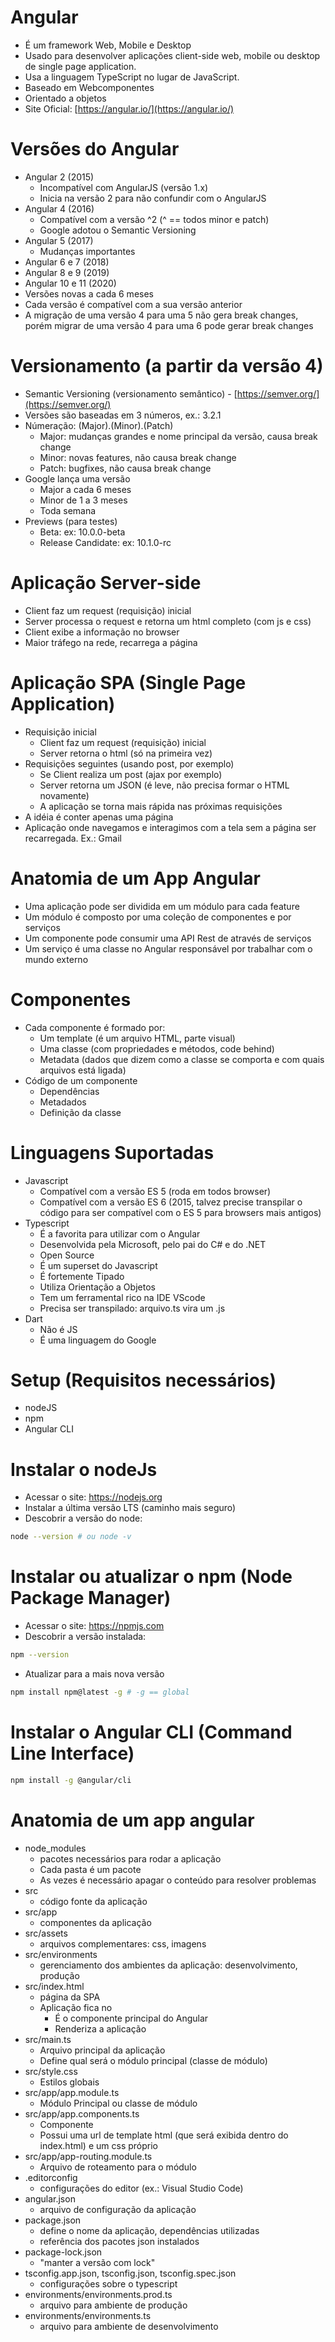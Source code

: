 # Angular

- É um framework Web, Mobile e Desktop 
- Usado para desenvolver aplicações client-side web, mobile ou desktop de single page application.
- Usa a linguagem TypeScript no lugar de JavaScript.
- Baseado em Webcomponentes
- Orientado a objetos
- Site Oficial: [https://angular.io/](https://angular.io/)

# Versões do Angular

- Angular 2 (2015)
    - Incompatível com AngularJS (versão 1.x)
    - Inicia na versão 2 para não confundir com o AngularJS
- Angular 4 (2016)
    - Compatível com a versão ^2 (^ == todos minor e patch)
    - Google adotou o Semantic Versioning
- Angular 5 (2017)
    - Mudanças importantes
- Angular 6 e 7 (2018)
- Angular 8 e 9 (2019)
- Angular 10 e 11 (2020)
- Versões novas a cada 6 meses
- Cada versão é compatível com a sua versão anterior
- A migração de uma versão 4 para uma 5 não gera break changes, porém migrar de uma versão 4 para uma 6 pode gerar break changes

# Versionamento (a partir da versão 4)

- Semantic Versioning (versionamento semântico) - [https://semver.org/](https://semver.org/)
- Versões são baseadas em 3 números, ex.: 3.2.1   
- Númeração: (Major).(Minor).(Patch)
    - Major: mudanças grandes e nome principal da versão, causa break change
    - Minor: novas features, não causa break change
    - Patch: bugfixes, não causa break change
- Google lança uma versão 
    - Major a cada 6 meses    
    - Minor de 1 a 3 meses
    - Toda semana
- Previews (para testes)
    - Beta: ex: 10.0.0-beta
    - Release Candidate: ex: 10.1.0-rc

# Aplicação Server-side

- Client faz um request (requisição) inicial
- Server processa o request e retorna um html completo (com js e css)
- Client exibe a informação no browser
- Maior tráfego na rede, recarrega a página

# Aplicação SPA (Single Page Application)

- Requisição inicial
    - Client faz um request (requisição) inicial
    - Server retorna o html (só na primeira vez)
- Requisições seguintes (usando post, por exemplo)
    - Se Client realiza um post (ajax por exemplo)
    - Server retorna um JSON (é leve, não precisa formar o HTML novamente)
    - A aplicação se torna mais rápida nas próximas requisições
- A idéia é conter apenas uma página    
- Aplicação onde navegamos e interagimos com a tela sem a página ser recarregada. Ex.: Gmail

# Anatomia de um App Angular

- Uma aplicação pode ser dividida em um módulo para cada feature
- Um módulo é composto por uma coleção de componentes e por serviços
- Um componente pode consumir uma API Rest de através de serviços
- Um serviço é uma classe no Angular responsável por trabalhar com o mundo externo

# Componentes

- Cada componente é formado por: 
    - Um template (é um arquivo HTML, parte visual)
    - Uma classe (com propriedades e métodos, code behind) 
    - Metadata (dados que dizem como a classe se comporta e com quais arquivos está ligada)
- Código de um componente
    - Dependências
    - Metadados
    - Definição da classe
    
# Linguagens Suportadas

- Javascript 
    - Compatível com a versão ES 5 (roda em todos browser)
    - Compatível com a versão ES 6 (2015, talvez precise transpilar o código para ser compatível com o ES 5 para browsers mais antigos)
- Typescript
    - É a favorita para utilizar com o Angular
    - Desenvolvida pela Microsoft, pelo pai do C# e do .NET
    - Open Source
    - É um superset do Javascript
    - É fortemente Tipado
    - Utiliza Orientação a Objetos
    - Tem um ferramental rico na IDE VScode
    - Precisa ser transpilado: arquivo.ts vira um .js
- Dart
    - Não é JS
    - É uma linguagem do Google

# Setup (Requisitos necessários)

- nodeJS
- npm
- Angular CLI

# Instalar o nodeJs

- Acessar o site: <https://nodejs.org>
- Instalar a última versão LTS (caminho mais seguro)
- Descobrir a versão do node:

~~~bash
node --version # ou node -v
~~~

# Instalar ou atualizar o npm (Node Package Manager)

- Acessar o site: <https://npmjs.com>
- Descobrir a versão instalada:

~~~bash
npm --version
~~~

- Atualizar para a mais nova versão

~~~bash
npm install npm@latest -g # -g == global
~~~

# Instalar o Angular CLI (Command Line Interface)

~~~bash
npm install -g @angular/cli
~~~

# Anatomia de um app angular

- node_modules
    - pacotes necessários para rodar a aplicação
    - Cada pasta é um pacote
    - As vezes é necessário apagar o conteúdo para resolver problemas
- src
    - código fonte da aplicação
- src/app
    - componentes da aplicação
- src/assets
    - arquivos complementares: css, imagens
- src/environments
    - gerenciamento dos ambientes da aplicação: desenvolvimento, produção
- src/index.html
    - página da SPA
    - Aplicação fica no <app-root></app-root>
        - É o componente principal do Angular
        - Renderiza a aplicação
- src/main.ts
    - Arquivo principal da aplicação
    - Define qual será o módulo principal (classe de módulo)
- src/style.css
    - Estilos globais
- src/app/app.module.ts
    - Módulo Principal ou classe de módulo
- src/app/app.components.ts
    - Componente
    - Possui uma url de template html (que será exibida dentro do index.html) e um css próprio
- src/app/app-routing.module.ts
    - Arquivo de roteamento para o módulo    
- .editorconfig
    - configurações do editor (ex.: Visual Studio Code)
- angular.json
    - arquivo de configuração da aplicação
- package.json
    - define o nome da aplicação, dependências utilizadas
    - referência dos pacotes json instalados
- package-lock.json
    - "manter a versão com lock"
- tsconfig.app.json, tsconfig.json, tsconfig.spec.json
    - configurações sobre o typescript
- environments/environments.prod.ts
    - arquivo para ambiente de produção
- environments/environments.ts
    - arquivo para ambiente de desenvolvimento